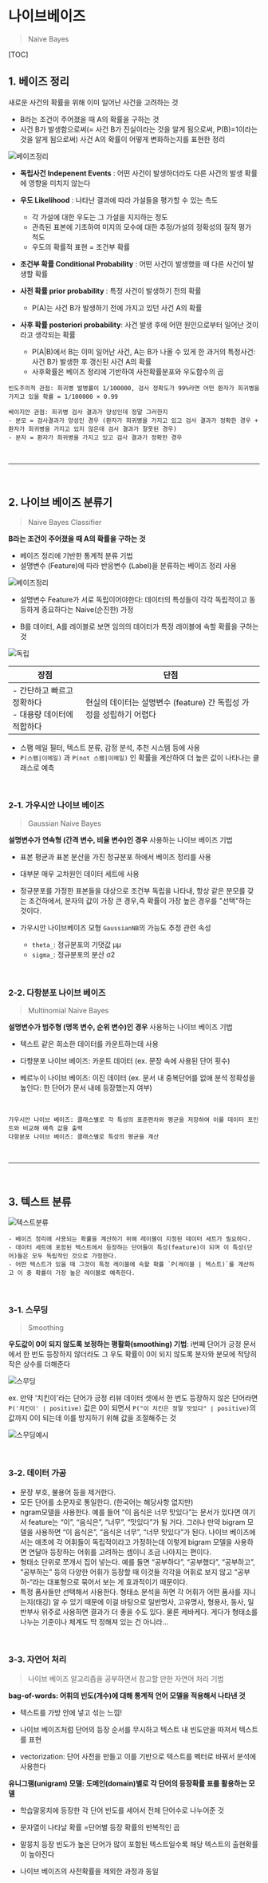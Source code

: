 # 나이브베이즈

> Naive Bayes

[TOC]

## 1. 베이즈 정리 

새로운 사건의 확률을 위해 이미 일어난 사건을 고려하는 것 

- B라는 조건이 주어졌을 때 A의 확률을 구하는 것
- 사건 B가 발생함으로써(= 사건 B가 진실이라는 것을 알게 됨으로써, P(B)=1이라는 것을 알게 됨으로써) 사건 A의 확률이 어떻게 변화하는지를 표현한 정리

![베이즈정리](README.assets/베이즈정리.jpg)

- **독립사건 Indepenent Events** : 어떤 사건이 발생하더라도 다른 사건의 발생 확률에 영향을 미치지 않는다

- **우도 Likelihood** : 나타난 결과에 따라 가설들을 평가할 수 있는 측도
  - 각 가설에 대한 우도는 그 가설을 지지하는 정도
  - 관측된 표본에 기초하여 미지의 모수에 대한 추정/가설의 정확성의 질적 평가 척도
  - 우도의 확률적 표현 = 조건부 확률
- **조건부 확률 Conditional Probability** : 어떤 사건이 발생했을 때 다른 사건이 발생할 확률 

- **사전 확률 prior probability** : 특정 사건이 발생하기 전의 확률
  - P(A)는 사건 B가 발생하기 전에 가지고 있던 사건 A의 확률

- **사후 확률 posteriori probability**: 사건 발생 후에 어떤 원인으로부터 일어난 것이라고 생각되는 확률 
  - P(A|B)에서 B는 이미 일어난 사건, A는 B가 나올 수 있게 한 과거의 특정사건: 사건 B가 발생한 후 갱신된 사건 A의 확률
  - 사후확률은 베이즈 정리에 기반하여 사전확률분포와 우도함수의 곱

```
빈도주의적 관점: 희귀병 발병률이 1/100000, 검사 정확도가 99%라면 어떤 환자가 희귀병을 가지고 있을 확률 = 1/100000 × 0.99

베이지안 관점: 희귀병 검사 결과가 양성인데 정말 그러한지
- 분모 = 검사결과가 양성인 경우 (환자가 희귀병을 가지고 있고 검사 결과가 정확한 경우 + 환자가 희귀병을 가지고 있지 않은데 검사 결과가 잘못된 경우)
- 분자 = 환자가 희귀병을 가지고 있고 검사 결과가 정확한 경우 
```

<br>

---

<br>

## 2. 나이브 베이즈 분류기

> Naive Bayes Classifier

**B라는 조건이 주어졌을 때 A의 확률을 구하는 것** 

- 베이즈 정리에 기반한 통계적 분류 기법
- 설명변수 (Feature)에 따라 반응변수 (Label)을 분류하는 베이즈 정리 사용

![베이즈정리](README.assets/베이즈정리.jpg)

- 설명변수 Feature가 서로 독립이어야한다: 데이터의 특성들이 각각 독립적이고 동등하게 중요하다는 Naive(순진한) 가정

- B를 데이터, A를 레이블로 보면 임의의 데이터가 특정 레이블에 속할 확률을 구하는 것

![독립](README.assets/독립.jpg)

| 장점                                                     | 단점                                                         |
| -------------------------------------------------------- | ------------------------------------------------------------ |
| - 간단하고 빠르고 정확하다<br>- 대용량 데이터에 적합하다 | 현실의 데이터는 설명변수 (feature) 간 독립성 가정을 성립하기 어렵다 |

- 스팸 메일 필터, 텍스트 분류, 감정 분석, 추천 시스템 등에 사용
- `P(스팸|이메일)` 과 `P(not 스팸|이메일)` 인 확률을 계산하여 더 높은 값이 나타나는 클래스로 예측

<br>

### 2-1. 가우시안 나이브 베이즈

> Gaussian Naive Bayes

**설명변수가 연속형 (간격 변수, 비율 변수)인 경우** 사용하는 나이브 베이즈 기법

- 표본 평균과 표본 분산을 가진 정규분포 하에서 베이즈 정리를 사용

- 대부분 매우 고차원인 데이터 세트에 사용

- 정규분포를 가정한 표본들을 대상으로 조건부 독립을 나타내, 항상 같은 분모를 갖는 조건하에서, 분자의 값이 가장 큰 경우,즉 확률이 가장 높은 경우를 "선택"하는 것이다.
- 가우시안 나이브베이즈 모형 `GaussianNB`의 가능도 추정 관련 속성
  - `theta_`: 정규분포의 기댓값 μμ
  - `sigma_`: 정규분포의 분산 σ2

<br>

### 2-2. 다항분포 나이브 베이즈

> Multinomial Naive Bayes

**설명변수가 범주형 (명목 변수, 순위 변수)인 경우** 사용하는 나이브 베이즈 기법

- 텍스트 같은 희소한 데이터를 카운트하는데 사용

- 다항분포 나이브 베이즈: 카운트 데이터 (ex. 문장 속에 사용된 단어 횟수)

- 베르누이 나이브 베이즈: 이진 데이터 (ex. 문서 내 중복단어를 없애 분석 정확성을 높인다: 한 단어가 문서 내에 등장했는지 여부)

<br>

```
가우시안 나이브 베이즈: 클래스별로 각 특성의 표준편차와 평균을 저장하여 이를 데이터 포인트와 비교해 예측 값을 출력
다항분포 나이브 베이즈: 클래스별로 특성의 평균을 계산
```

<br>

---

<br>

## 3. 텍스트 분류

![텍스트분류](README.assets/텍스트분류.jpg)

```
- 베이즈 정리에 사용되는 확률을 계산하기 위해 레이블이 지정된 데이터 세트가 필요하다.
- 데이터 세트에 포함된 텍스트에서 등장하는 단어들이 특성(feature)이 되며 이 특성(단어)들은 모두 독립적인 것으로 가정한다.
- 어떤 텍스트가 있을 때 그것이 특정 레이블에 속할 확률 `P(레이블 | 텍스트)`를 계산하고 이 중 확률이 가장 높은 레이블로 예측한다.
```

<br>

### 3-1. 스무딩 

>  Smoothing

**우도값이 0이 되지 않도록 보정하는 평활화(smoothing) 기법**: i번째 단어가 긍정 문서에서 한 번도 등장하지 않더라도 그 우도 확률이 0이 되지 않도록 분자와 분모에 적당히 작은 상수를 더해준다

![스무딩](README.assets/스무딩.jpg)

ex. 만약 '치킨이'라는 단어가 긍정 리뷰 데이터 셋에서 한 번도 등장하지 않은 단어라면  `P('치킨이' ∣ positive)` 값은 0이 되면서 `P("이 치킨은 정말 맛있다" ∣ positive)`의 값까지 0이 되는데 이를 방지하기 위해 값을 조절해주는 것

![스무딩예시](README.assets/스무딩예시.jpg)

<br>

### 3-2. 데이터 가공

- 문장 부호, 불용어 등을 제거한다.
- 모든 단어를 소문자로 통일한다. (한국어는 해당사항 없지만)
- ngram모델을 사용한다. 예를 들어 “이 음식은 너무 맛있다”는 문서가 있다면 여기서 feature는 “이”, “음식은”, “너무”, “맛있다”가 될 거다. 그러나 만약 bigram 모델을 사용하면 “이 음식은”, “음식은 너무”, “너무 맛있다”가 된다. 나이브 베이즈에서는 애초에 각 어휘들이 독립적이라고 가정하는데 이렇게 bigram 모델을 사용하면 연달아 등장하는 어휘를 고려하는 셈이니 조금 나아지는 편이다.
- 형태소 단위로 쪼개서 집어 넣는다. 예를 들면 “공부하다”, “공부했다”, “공부하고”, “공부하는” 등의 다양한 어휘가 등장할 때 이것들 각각을 어휘로 보지 않고 “공부하-“라는 대표형으로 묶어서 보는 게 효과적이기 때문이다.
- 특정 품사들만 선택해서 사용한다. 형태소 분석을 하면 각 어휘가 어떤 품사를 지니는지(태깅) 알 수 있기 때문에 이걸 바탕으로 일반명사, 고유명사, 형용사, 동사, 일반부사 위주로 사용하면 결과가 더 좋을 수도 있다. 물론 케바케다. 게다가 형태소를 나누는 기준이나 체계도 딱 정해져 있는 건 아니라…

<br>

### 3-3. 자연어 처리

> 나이브 베이즈 알고리즘을 공부하면서 참고할 만한 자연어 처리 기법

**bag-of-words: 어휘의 빈도(개수)에 대해 통계적 언어 모델을 적용해서 나타낸 것**

- 텍스트를 가방 안에 넣고 섞는 느낌!

- 나이브 베이즈처럼 단어의 등장 순서를 무시하고 텍스트 내 빈도만을 따져서 텍스트를 표현
- vectorization: 단어 사전을 만들고 이를 기반으로 텍스트를 벡터로 바꿔서 분석에 사용한다

**유니그램(unigram) 모델: 도메인(domain)별로 각 단어의 등장확률 표를 활용하는 모델**

- 학습말뭉치에 등장한 각 단어 빈도를 세어서 전체 단어수로 나누어준 것

- 문자열이 나타날 확률 =단어별 등장 확률의 반복적인 곱 

- 말뭉치 등장 빈도가 높은 단어가 많이 포함된 텍스트일수록 해당 텍스트의 출현확률이 높아진다 

- 나이브 베이즈의 사전확률을 제외한 과정과 동일
